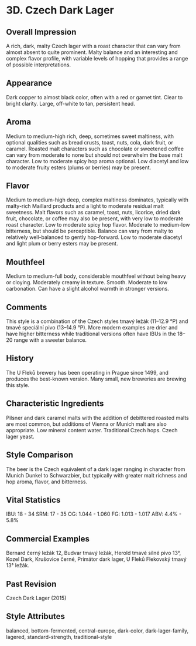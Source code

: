 # 3D. Czech Dark Lager

## Overall Impression

A rich, dark, malty Czech lager with a roast character that can vary from almost absent to quite prominent. Malty balance and an interesting and complex flavor profile, with variable levels of hopping that provides a range of possible interpretations.

## Appearance

Dark copper to almost black color, often with a red or garnet tint. Clear to bright clarity. Large, off-white to tan, persistent head.

## Aroma

Medium to medium-high rich, deep, sometimes sweet maltiness, with optional qualities such as bread crusts, toast, nuts, cola, dark fruit, or caramel. Roasted malt characters such as chocolate or sweetened coffee can vary from moderate to none but should not overwhelm the base malt character. Low to moderate spicy hop aroma optional. Low diacetyl and low to moderate fruity esters (plums or berries) may be present.

## Flavor

Medium to medium-high deep, complex maltiness dominates, typically with malty-rich Maillard products and a light to moderate residual malt sweetness. Malt flavors such as caramel, toast, nuts, licorice, dried dark fruit, chocolate, or coffee may also be present, with very low to moderate roast character. Low to moderate spicy hop flavor. Moderate to medium-low bitterness, but should be perceptible. Balance can vary from malty to relatively well-balanced to gently hop-forward. Low to moderate diacetyl and light plum or berry esters may be present.

## Mouthfeel

Medium to medium-full body, considerable mouthfeel without being heavy or cloying. Moderately creamy in texture. Smooth. Moderate to low carbonation. Can have a slight alcohol warmth in stronger versions.

## Comments

This style is a combination of the Czech styles tmavý ležák (11–12.9 °P) and tmavé speciální pivo (13–14.9 °P). More modern examples are drier and have higher bitterness while traditional versions often have IBUs in the 18–20 range with a sweeter balance.

## History

The U Fleků brewery has been operating in Prague since 1499, and produces the best-known version. Many small, new breweries are brewing this style.

## Characteristic Ingredients

Pilsner and dark caramel malts with the addition of debittered roasted malts are most common, but additions of Vienna or Munich malt are also appropriate. Low mineral content water. Traditional Czech hops. Czech lager yeast.

## Style Comparison

The beer is the Czech equivalent of a dark lager ranging in character from Munich Dunkel to Schwarzbier, but typically with greater malt richness and hop aroma, flavor, and bitterness.

## Vital Statistics

IBU: 18 - 34
SRM: 17 - 35
OG: 1.044 - 1.060
FG: 1.013 - 1.017
ABV: 4.4% - 5.8%

## Commercial Examples

Bernard černý ležák 12, Budvar tmavý ležák, Herold tmavé silné pivo 13°, Kozel Dark, Krušovice černé, Primátor dark lager, U Fleků Flekovský tmavý 13° ležák.

## Past Revision

Czech Dark Lager (2015)

## Style Attributes

balanced, bottom-fermented, central-europe, dark-color, dark-lager-family, lagered, standard-strength, traditional-style